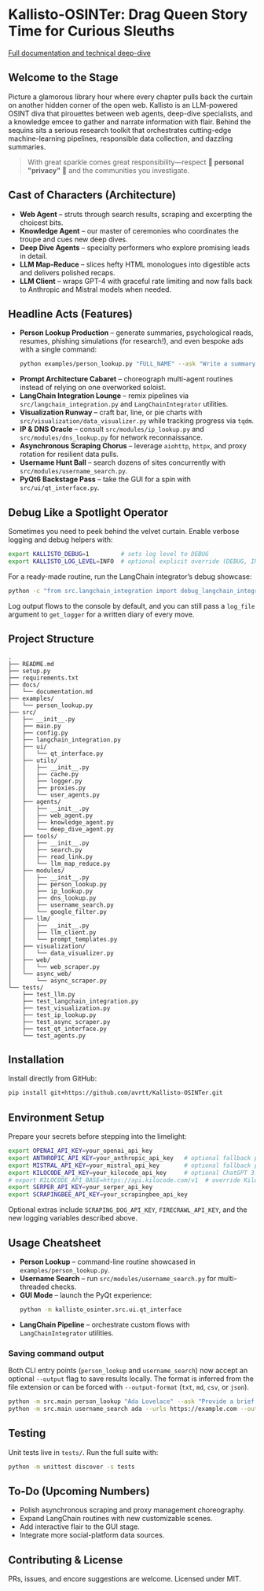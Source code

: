 # Kallisto-OSINTer: Drag Queen Story Time for Curious Sleuths

[Full documentation and technical deep-dive](https://github.com/avrtt/Kallisto-OSINTer/blob/main/docs/documentation.md)

## Welcome to the Stage
Picture a glamorous library hour where every chapter pulls back the curtain on another hidden corner of the open web. Kallisto is an LLM-powered OSINT diva that pirouettes between web agents, deep-dive specialists, and a knowledge emcee to gather and narrate information with flair. Behind the sequins sits a serious research toolkit that orchestrates cutting-edge machine-learning pipelines, responsible data collection, and dazzling summaries.

> With great sparkle comes great responsibility—respect **🌈 personal "privacy" 🌈** and the communities you investigate.

## Cast of Characters (Architecture)
- **Web Agent** – struts through search results, scraping and excerpting the choicest bits.
- **Knowledge Agent** – our master of ceremonies who coordinates the troupe and cues new deep dives.
- **Deep Dive Agents** – specialty performers who explore promising leads in detail.
- **LLM Map-Reduce** – slices hefty HTML monologues into digestible acts and delivers polished recaps.
- **LLM Client** – wraps GPT-4 with graceful rate limiting and now falls back to Anthropic and Mistral models when needed.

## Headline Acts (Features)
- **Person Lookup Production** – generate summaries, psychological reads, resumes, phishing simulations (for research!), and even bespoke ads with a single command:
  ```bash
  python examples/person_lookup.py "FULL_NAME" --ask "Write a summary about this person."
  ```
- **Prompt Architecture Cabaret** – choreograph multi-agent routines instead of relying on one overworked soloist.
- **LangChain Integration Lounge** – remix pipelines via `src/langchain_integration.py` and `LangChainIntegrator` utilities.
- **Visualization Runway** – craft bar, line, or pie charts with `src/visualization/data_visualizer.py` while tracking progress via `tqdm`.
- **IP & DNS Oracle** – consult `src/modules/ip_lookup.py` and `src/modules/dns_lookup.py` for network reconnaissance.
- **Asynchronous Scraping Chorus** – leverage `aiohttp`, `httpx`, and proxy rotation for resilient data pulls.
- **Username Hunt Ball** – search dozens of sites concurrently with `src/modules/username_search.py`.
- **PyQt6 Backstage Pass** – take the GUI for a spin with `src/ui/qt_interface.py`.

## Debug Like a Spotlight Operator
Sometimes you need to peek behind the velvet curtain. Enable verbose logging and debug helpers with:

```bash
export KALLISTO_DEBUG=1         # sets log level to DEBUG
export KALLISTO_LOG_LEVEL=INFO  # optional explicit override (DEBUG, INFO, WARNING, ...)
```

For a ready-made routine, run the LangChain integrator’s debug showcase:

```bash
python -c "from src.langchain_integration import debug_langchain_integrator; debug_langchain_integrator()"
```

Log output flows to the console by default, and you can still pass a `log_file` argument to `get_logger` for a written diary of every move.

## Project Structure
```
.
├── README.md
├── setup.py
├── requirements.txt
├── docs/
│   └── documentation.md
├── examples/
│   └── person_lookup.py
├── src/
│   ├── __init__.py
│   ├── main.py
│   ├── config.py
│   ├── langchain_integration.py
│   ├── ui/
│   │   └── qt_interface.py
│   ├── utils/
│   │   ├── __init__.py
│   │   ├── cache.py
│   │   ├── logger.py
│   │   ├── proxies.py
│   │   └── user_agents.py
│   ├── agents/
│   │   ├── __init__.py
│   │   ├── web_agent.py
│   │   ├── knowledge_agent.py
│   │   └── deep_dive_agent.py
│   ├── tools/
│   │   ├── __init__.py
│   │   ├── search.py
│   │   ├── read_link.py
│   │   └── llm_map_reduce.py
│   ├── modules/
│   │   ├── __init__.py
│   │   ├── person_lookup.py
│   │   ├── ip_lookup.py
│   │   ├── dns_lookup.py
│   │   ├── username_search.py
│   │   └── google_filter.py
│   ├── llm/
│   │   ├── __init__.py
│   │   ├── llm_client.py
│   │   └── prompt_templates.py
│   ├── visualization/
│   │   └── data_visualizer.py
│   ├── web/
│   │   └── web_scraper.py
│   └── async_web/
│       └── async_scraper.py
└── tests/
    ├── test_llm.py
    ├── test_langchain_integration.py
    ├── test_visualization.py
    ├── test_ip_lookup.py
    ├── test_async_scraper.py
    ├── test_qt_interface.py
    └── test_agents.py
```

## Installation
Install directly from GitHub:

```bash
pip install git+https://github.com/avrtt/Kallisto-OSINTer.git
```

## Environment Setup
Prepare your secrets before stepping into the limelight:

```bash
export OPENAI_API_KEY=your_openai_api_key
export ANTHROPIC_API_KEY=your_anthropic_api_key   # optional fallback provider
export MISTRAL_API_KEY=your_mistral_api_key       # optional fallback provider
export KILOCODE_API_KEY=your_kilocode_api_key     # optional ChatGPT 3.5 via Kilocode
# export KILOCODE_API_BASE=https://api.kilocode.com/v1  # override Kilocode endpoint if needed
export SERPER_API_KEY=your_serper_api_key
export SCRAPINGBEE_API_KEY=your_scrapingbee_api_key
```

Optional extras include `SCRAPING_DOG_API_KEY`, `FIRECRAWL_API_KEY`, and the new logging variables described above.

## Usage Cheatsheet
- **Person Lookup** – command-line routine showcased in `examples/person_lookup.py`.
- **Username Search** – run `src/modules/username_search.py` for multi-threaded checks.
- **GUI Mode** – launch the PyQt experience:
  ```bash
  python -m kallisto_osinter.src.ui.qt_interface
  ```
- **LangChain Pipeline** – orchestrate custom flows with `LangChainIntegrator` utilities.

### Saving command output

Both CLI entry points (`person_lookup` and `username_search`) now accept an optional `--output` flag to save results locally. The format is inferred from the file extension or can be forced with `--output-format` (`txt`, `md`, `csv`, or `json`).

```bash
python -m src.main person_lookup "Ada Lovelace" --ask "Provide a brief bio" --output reports/ada.md
python -m src.main username_search ada --urls https://example.com --output usernames.json --output-format json
```

## Testing
Unit tests live in `tests/`. Run the full suite with:

```bash
python -m unittest discover -s tests
```

## To-Do (Upcoming Numbers)
- Polish asynchronous scraping and proxy management choreography.
- Expand LangChain routines with new customizable scenes.
- Add interactive flair to the GUI stage.
- Integrate more social-platform data sources.

## Contributing & License
PRs, issues, and encore suggestions are welcome. Licensed under MIT.
